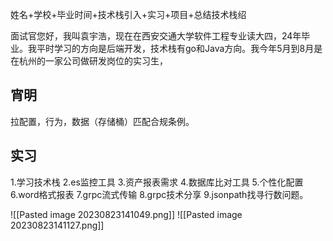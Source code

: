 姓名+学校+毕业时间+技术栈引入+实习+项目+总结技术栈绍

面试官您好，我叫袁宇浩，现在在西安交通大学软件工程专业读大四，24年毕业。我平时学习的方向是后端开发，技术栈有go和Java方向。我今年5月到8月是在杭州的一家公司做研发岗位的实习生，

## 宵明
拉配置，行为，数据（存储桶）匹配合规条例。
## 实习

1.学习技术栈
2.es监控工具
3.资产报表需求
4.数据库比对工具
5.个性化配置
6.word格式报表
7.grpc流式传输
8.grpc技术分享
9.jsonpath找寻行数问题。

![[Pasted image 20230823141049.png]]
![[Pasted image 20230823141127.png]]